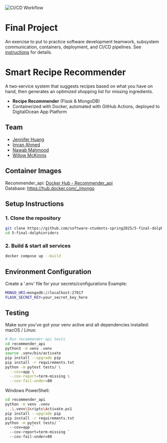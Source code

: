![CI/CD Workflow](https://github.com/software-students-spring2025/5-final-dolphinriders/actions/workflows/recommender.yml/badge.svg) 

# Final Project

An exercise to put to practice software development teamwork, subsystem communication, containers, deployment, and CI/CD pipelines. See [instructions](./instructions.md) for details.

# Smart Recipe Recommender

A two‑service system that suggests recipes based on what you have on hand, then generates an optimized shopping list for missing ingredients.

- **Recipe Recommender** (Flask & MongoDB)  
- Containerized with Docker, automated with GitHub Actions, deployed to DigitalOcean App Platform  

## Team

- [Jennifer Huang](https://github.com/jenn.hng)  
- [Imran Ahmed](https://github.com/mxa5251)  
- [Nawab Mahmood](https://github.com/NawabMahmood)  
- [Willow McKinnis](https://github.com/Willow-Zero) 

## Container Images 
Recommender_api: [Docker Hub - Recommender_api](https://hub.docker.com/r/jennifer1119/recommender_api) <br>
Database: https://hub.docker.com/_/mongo 


## Setup Instructions
### 1. Clone the repository
```bash
git clone https://github.com/software-students-spring2025/5-final-dolphinriders.git
cd 5-final-dolphinriders 
```

### 2. Build & start all services
```bash 
docker compose up --build
```

## Environment Configuration
Create a '.env' file for your secrets/configurations Example:
```bash 
MONGO_URI=mongodb://localhost:27017
FLASK_SECRET_KEY=your_secret_key_here 
``` 

## Testing 
Make sure you’ve got your venv active and all dependencies installed:<br>
macOS / Linux: 
```bash
# Run recommender-api tests
cd recommender_api
python3 -m venv .venv
source .venv/bin/activate 
pip install --upgrade pip
pip install -r requirements.txt 
python -m pytest tests/ \
  --cov=app \
  --cov-report=term-missing \
  --cov-fail-under=80
```

Windows PowerShell: 
```bash
cd recommender_api
python -m venv .venv
. .\.venv\Scripts\Activate.ps1
pip install --upgrade pip
pip install -r requirements.txt
python -m pytest tests/ `
  --cov=app `
  --cov-report=term-missing `
  --cov-fail-under=80
``` 

